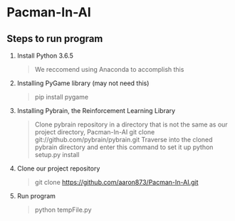 # Pacman-In-AI

## Steps to run program
1. Install Python 3.6.5
   > We reccomend using Anaconda to accomplish this
2. Installing PyGame library (may not need this)
   > pip install pygame
3. Installing Pybrain, the Reinforcement Learning Library
   > Clone pybrain repository in a directory that is not the same as our project directory, Pacman-In-AI
   > git clone git://github.com/pybrain/pybrain.git
   > Traverse into the cloned pybrain directory and enter this command to set it up
   > python setup.py install
4. Clone our project repository
   > git clone https://github.com/aaron873/Pacman-In-AI.git
5. Run program
   > python tempFile.py
  
